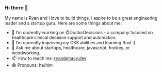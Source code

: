 ### Hi there 👋

My name is Ryan and I love to build things. I aspire to be a great engineering leader and a startup guru. Here are some things about me:

- 🔭 I’m currently working on @DoctorDecisions - a company focused on healthcare clinical decision support and automation.
- 🌱 I’m currently improving my CSS abilities and learning Rust :)
- 💬 Ask me about startups, healthcare, javascript, hockey, or woodworking.
- 📫 How to reach me: ryan@macy.dev
- 😄 Pronouns: he/him
